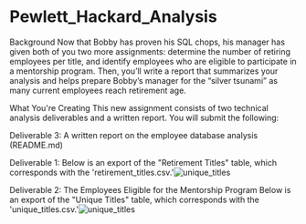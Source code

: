 # Pewlett_Hackard_Analysis
Background
Now that Bobby has proven his SQL chops, his manager has given both of you two more assignments: determine the number of retiring employees per title, and identify employees who are eligible to participate in a mentorship program. Then, you’ll write a report that summarizes your analysis and helps prepare Bobby’s manager for the “silver tsunami” as many current employees reach retirement age.

What You're Creating
This new assignment consists of two technical analysis deliverables and a written report. You will submit the following:



Deliverable 3: A written report on the employee database analysis (README.md)

Deliverable 1:
Below is an export of the "Retirement Titles" table, which corresponds with the 'retirement_titles.csv.'![unique_titles](https://user-images.githubusercontent.com/67697826/198502212-5e594c15-30e8-4011-97bd-0e4b1fd3fda9.png)


Deliverable 2: The Employees Eligible for the Mentorship Program
Below is an export of the "Unique Titles" table, which corresponds with the 'unique_titles.csv.'![unique_titles](https://user-images.githubusercontent.com/67697826/198502534-76ebced5-7a4a-482a-bb6b-915053fe0bd6.png)
